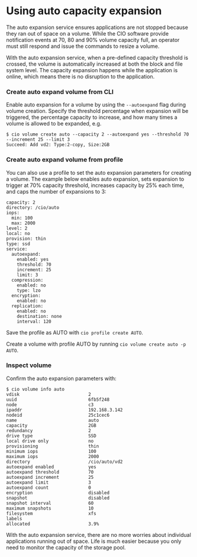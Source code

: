 # Using auto capacity expansion 

The auto expansion service ensures applications are not stopped because they ran out of space on a volume. While the CIO software provide notification events at 70, 80 and 90% volume capacity full, an operator must still respond and issue the commands to resize a volume. 

With the auto expansion service, when a pre-defined capacity threshold is crossed, the volume is automatically increased at both the block and file system level. The capacity expansion happens while the application is online, which means there is no disruption to the application. 

<h3>Create auto expand volume from CLI</h3>

Enable auto expansion for a volume by using the `--autoexpand` flag during volume creation. Specify the threshold percentage when expansion will be triggered, the percentage capacity to increase, and how many times a volume is allowed to be expanded, e.g. 

```
$ cio volume create auto --capacity 2 --autoexpand yes --threshold 70 --increment 25 --limit 3
Succeed: Add vd2: Type:2-copy, Size:2GB
```

<h3>Create auto expand volume from profile</h3>

You can also use a profile to set the auto expansion parameters for creating a volume. The example below enables auto expansion, sets expansion to trigger at 70% capacity threshold, increases capacity by 25% each time, and caps the number of expansions to 3:

```
capacity: 2
directory: /cio/auto
iops:
  min: 100
  max: 2000
level: 2
local: no
provision: thin
type: ssd
service:
  autoexpand:
    enabled: yes
    threshold: 70
    increment: 25
    limit: 3
  compression:
    enabled: no
    type: lzo
  encryption:
    enabled: no
  replication:
    enabled: no
    destination: none
    interval: 120
```

Save the profile as AUTO with `cio profile create AUTO`. 

Create a volume with profile AUTO by running `cio volume create auto -p AUTO`.

<h3>Inspect volume</h3>

Confirm the auto expansion parameters with:

```
$ cio volume info auto
vdisk                          2
uuid                           6fb5f248
node                           c3
ipaddr                         192.168.3.142
nodeid                         25c1cec6
name                           auto
capacity                       2GB
redundancy                     2
drive type                     SSD
local drive only               no
provisioning                   thin
minimum iops                   100
maximum iops                   2000
directory                      /cio/auto/vd2
autoexpand enabled             yes
autoexpand threshold           70
autoexpand increment           25
autoexpand limit               3
autoexpand count               0
encryption                     disabled
snapshot                       disabled
snapshot interval              60
maximum snapshots              10
filesystem                     xfs
labels
allocated                      3.9%
```

With the auto expansion service, there are no more worries about individual applications running out of space. Life is much easier because you only need to monitor the capacity of the storage pool.

